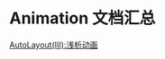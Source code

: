 # Animation 文档汇总

[AutoLayout(III):浅析动画](http://www.vienta.me/2015/05/18/AutoLayout-%E6%B5%85%E6%9E%90%E5%8A%A8%E7%94%BB%EF%BC%88III%EF%BC%89/)


